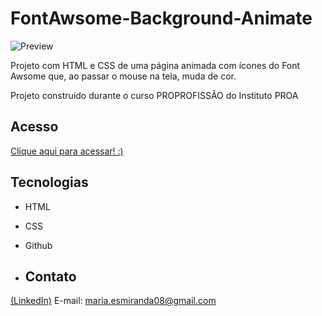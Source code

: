 # FontAwsome-Background-Animate
![Preview](https://github.com/MaduSales/FontAwsome-Background-Animate/assets/166547195/69ae4e9b-6382-4484-bc77-2abf2749ea45)

Projeto com HTML e CSS de uma página animada com ícones do Font Awsome que, ao passar o mouse na tela, muda de cor.

Projeto construído durante o curso PROPROFISSÃO do Instituto PROA


## Acesso

[Clique aqui para acessar! :)](https://madusales.github.io/FontAwsome-Background-Animate/)

## Tecnologias
- HTML
- CSS
- Github

- ## Contato
[(LinkedIn)](www.linkedin.com/in/maria-eduarda-de-sales-78a04221b)
E-mail: maria.esmiranda08@gmail.com




